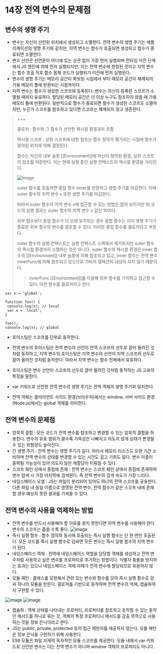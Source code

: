 14장 전역 변수의 문제점
========

변수의 생명 주기
---
- 변수는 자신이 선언된 위치에서 생성되고 소멸한다. 전역 변수의 생명 주기는 애플리케이션의 생명 주기와 같지만, 지역 변수는 함수가 호출되면 생성되고 함수가 종료되면 소멸한다.
- 변수 선언은 선언문이 어디에 있는 상관 없이 가장 먼저 실행되며 런타임 이전 단계에서 JS 엔진에 의해 먼저 실행되지만, 이는 전역 변수에 한정된 것이고 지역 변수는 함수 호출 직후 함수 몸체 코드가 실행되기 이전에 먼저 실행된다.
- 변수의 생명 주기는 메모리 공간이 확보된 시점에서 부터 메모리 공간이 해제되어 가용 메모리 풀에 반환되는 시점까지다.
- 지역 변수는 함수가 생성한 스코프에 등록된다. 변수는 자신이 등록된 스코프가 소멸될 때까지 유효하다. 할당된 메모리 공간은 더 이상 누구도 참조하지 않을 때 가용 메모리 풀에 반환된다. 일반적으로 함수가 종료되면 함수가 생성한 스코프도 소멸하지만, 누군가 스코프를 참조하고 있다면 스코프는 해제되지 않고 생존한다.

>  +++
> 
>  클로저 : 함수와 그 함수가 선언한 렉시컬 환경과의 조합
>  
>  렉시컬 스코프 : 상위 스코프에 대한 참조는 함수 정의가 평가되는 시점에 함수가 정의된 위치에 의해 결정된다.
>  
>  함수는 자신의 내부 슬롯 [[Environment]]에 자신이 정의된 환경, 상위 스코프의 참조를 저장한다. 이는 현재 실행 중인 실행 컨텍스트의 렉시컬 환경을 가리킨다.
>
>  ![image](https://github.com/houony/Javascript-Deep-Dive-Study/assets/99787274/97045660-a122-4380-9607-572ff4623a4f)
>
>  outer 함수를 호출하면 중첩 함수 inner를 반환하고 생명 주기를 마감한다. 이때 outer 함수의 지역 변수 x 또한 생명 주기를 마감한다.
>
>  따라서 outer 함수의 지역 변수 x에 접근할 수 있는 방법은 없어 보이지만 위 코드의 실행 결과는 outer 함수의 지역 변수 x 값인 10이다.
>
>  외부 함수보다 중첩 함수가 더 오래 유지되는 경우 중첩 함수는 이미 생명 주기가 종료한 외부 함수의 변수를 참조할 수 있다. 이러한 중첩 함수를 클로저라고 부른다.
>
>  outer 함수의 실행 컨텍스트는 실행 컨텍스트 스택에서 제거되지만 outer 함수의 렉시컬 환경까지 소멸하는 것은 아니다. outer 함수의 렉시컬 환경은 inner 함수의 [[Environment]] 내부 슬롯에 의해 참조되고 있고, inner 함수는 전역 변수 innerFunc에 의해 참조되고 있으므로 가비지 컬렉션의 대상이 되지 않기 때문이다.
>
> >   innerFunc.[[Environment]]를 이용해 외부 함수를 기억하고 접근할 수 있다. 이런 함수를 클로저라고 한다.

   ```
  var x = 'global';

  function foo() {
    console.log(x); // local
    var x = 'local';
  }

  foo();
  console.log(x); // global
  ```
- 호이스팅은 스코프를 단위로 동작한다.
- 전역 변수의 호이스팅은 전역 변수의 선언이 전역 스코프의 선두로 끌어 올려진 것처럼 동작하고, 지역 변수의 호이스팅은 지역 변수의 선언이 지역 스코프의 선두로 끌어 올려진 것처럼 동작한다. 따라서 지역 변수는 함수 전체에서 유효하다.
- 호이스팅은 변수 선언이 스코프의 선두로 끌어 올려진 것처럼 동작하는 JS 고유의 특징을 말한다.

- var 키워드로 선언한 전역 변수의 생명 주기는 전역 객체의 생명 주기와 일치한다.
- 전역 객체는 클라이언트 사이드 환경(브라우저)에서는 window, 서버 사이드 환경(Node.js)에서는 global 객체를 의미한다.

전역 변수의 문제점
---
- 암묵적 결합 : 모든 코드가 전역 변수를 참조하고 변경할 수 있는 암묵적 결합을 허용한다. 변수의 유효 범위가 클수록 가독성은 나빠지고 의도치 않게 상태가 변경될 수 있는 위험성도 높아진다.
- 긴 생명 주기 : 전역 변수는 생명 주기가 길다. 따라서 메모리 리소스도 오랜 기간 소비하며 전역 변수의 상태를 변경할 수 있는 시간도 길고 기회도 많다. 변수 이름이 중복될 가능성이 있어 의도치 않은 재할당이 이뤄질 수 있다.
- 스코프 체인 상에서 종점에 존재 : 전역 변수는 스코프 체인 상에서 종점에 존재하여 변수 검색 시 가장 마지막에 검색된다. 즉 전역 변수의 검색 속도가 가장 느리다.
- 네임스페이스 오염 : JS는 파일이 분리되어 있어도 하나의 전역 스코프를 공유한다. 다른 파일 내 동일 이름으로 명명된 전역 변수, 전역 함수가 같은 스코프 내에 존재할 경우 예상치 못한 결과를 가져올 수 있다.

전역 변수의 사용을 억제하는 방법
---
- 전역 변수를 반드시 사용해야 할 이유를 찾지 못한다면 지역 변수를 사용해야 한다. 변수의 스코프는 좁을 수록 좋다.
![image](https://github.com/houony/Javascript-Deep-Dive-Study/assets/99787274/26c9d789-776f-439a-a7b9-372311e7249a)
- 즉시 실행 함수 : 함수 정의와 동시에 호출되는 즉시 실행 함수는 단 한 번만 호출된다. 모든 코드를 즉시 실행 함수로 감싸면 모든 변수는 즉시 실행 함수의 지역 변수가 된다.
- 네임스페이스 객체 : 전역에 네임스페이스 역할을 담당할 객체를 생성하고 전역 변수처럼 사용하고 싶은 변수를 프로퍼티로 추가하는 방법이다. 식별자 충돌을 방지하는 효과는 있으나 네임스페이스 객체 자체가 전역 변수에 할당되므로 유용하지 않다.
- 모듈 패턴 : 클래스를 모방해서 관련 있는 변수와 함수를 모아 즉시 실행 함수로 감싸 하나의 모듈을 만든다. 클로저를 기반으로 동작하며 전역 변수의 억제, 캡슐화까지 구현할 수 있다.

![image](https://github.com/houony/Javascript-Deep-Dive-Study/assets/99787274/9f84a26b-9940-4f1f-aa60-c3bb7c2403c3)
![image](https://github.com/houony/Javascript-Deep-Dive-Study/assets/99787274/7fa2d280-a203-4acd-94f3-afc51b008d47)
  - 캡슐화 : 객체 상태를 나타내는 프로퍼티, 프로퍼티를 참조하고 조작할 수 있는 동작인 메서드를 하나로 묶는 것, 객체의 특정 프로퍼티나 메서드를 감출 목적으로 사용하는 것을 정보 은닉이라고 한다.
  - JS는 public, private, protected 등의 접근 제한자를 제공하지 않는다. 모듈 패턴은 정보 은닉을 구현하기 위해 사용한다.
- ES6 모듈은 파일 자체의 독자적인 모듈 스코프를 제공한다. 모듈 내에서 var 키워드로 선언한 변수는 더는 전역 변수가 아니며 window 객체의 프로퍼티도 아니다.
